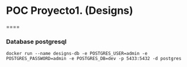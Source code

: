 # POC Proyecto1. (Designs)
====

### Database postgresql

```
docker run --name designs-db -e POSTGRES_USER=admin -e POSTGRES_PASSWORD=admin -e POSTGRES_DB=dev -p 5433:5432 -d postgres
```


